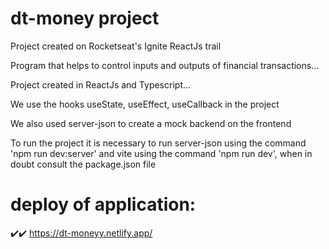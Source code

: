 # dt-money project

Project created on Rocketseat's Ignite ReactJs trail

Program that helps to control inputs and outputs of financial transactions...

Project created in ReactJs and Typescript...

We use the hooks useState, useEffect, useCallback in the project

We also used server-json to create a mock backend on the frontend

To run the project it is necessary to run server-json using the command 'npm run dev:server' and vite using the command 'npm run dev', when in doubt consult the package.json file

# deploy of application:
✔️✔️ https://dt-moneyy.netlify.app/
